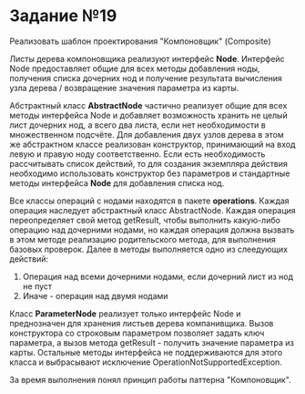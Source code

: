 # Задание №19

Реализовать шаблон проектирования "Компоновщик" (Composite)

Листы дерева компоновщика реализуют интерфейс **Node**.
Интерфейс Node предоставляет общие для всех методы добавления ноды, 
получения списка дочерних нод и получение результата 
вычисления узла дерева / возвращение значения параметра из карты.

Абстрактный класс **AbstractNode** частично реализует общие для всех методы
интерфейса Node и добавляет возможность хранить не целый лист дочерних нод,
а всего два листа, если нет необходимости в множественном подсчёте.
Для добавления двух узлов дерева в этом же абстрактном классе реализован
конструктор, принимающий на вход левую и правую ноду соответственно.
Если есть необходимость рассчитывать список действий, то для создания экземпляра
действия необходимо использовать конструктор без параметров и стандартные
методы интерфейса **Node** для добавления списка нод.

Все классы операций с нодами находятся в пакете **operations**. Каждая операция
наследует абстрактный класс AbstractNode. Каждая операция переопределяет свой метод
getResult, чтобы выполнить какую-либо операцию над дочерними нодами, но каждая операция 
должна вызвать в этом методе реализацию родительского метода, для выполнения базовых
проверок. Далее в методы выполняется одно из слеедующих действий:

1. Операция над всеми дочерними нодами, если дочерний лист из нод не пуст
2. Иначе - операция над двумя нодами

Класс **ParameterNode** реализует только интерфейс Node и преднозначен для
хранения листьев дерева компанивщика. Вызов конструктора со строковым 
параметром позволяет задать ключ параметра, а вызов метода getResult -
получить значение параметра из карты. Остальные методы интерфейса не поддерживаются
для этого класса и выбрасывают исключение OperationNotSupportedException.


За время выполнения понял принцип работы паттерна "Компоновщик".


